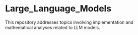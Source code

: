 # Large_Language_Models

This repository addresses topics involving implementation and mathematical analyses related to LLM models.
